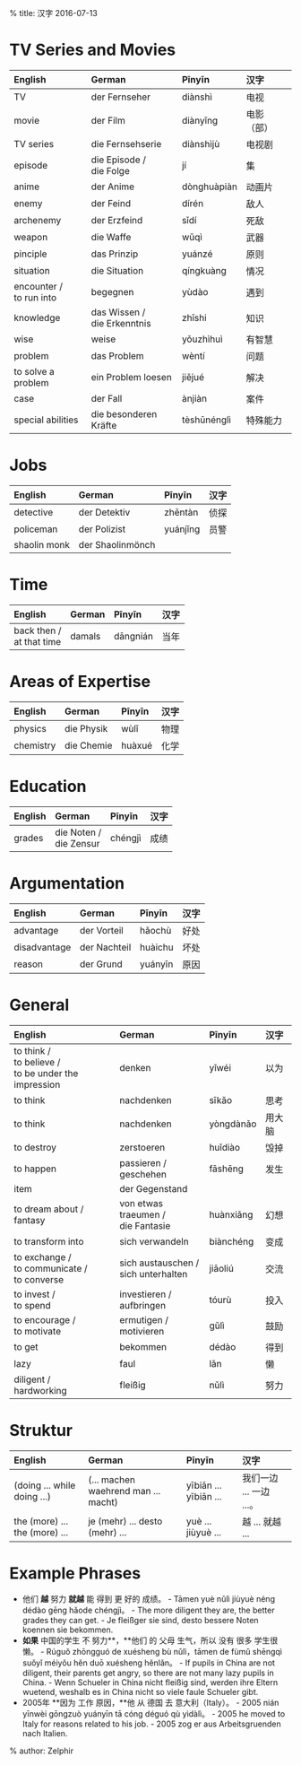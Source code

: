 % title: 汉字 2016-07-13

# TV Series and Movies

| English                    | German                         | Pīnyīn      | 汉字     |
| :------------------------- | :----------------------------- | :---------- | :----- |
| TV                         | der Fernseher                  | diànshì     | 电视     |
| movie                      | der Film                       | diànyǐng    | 电影 （部） |
| TV series                  | die Fernsehserie               | diànshìjù   | 电视剧    |
| episode                    | die Episode /<br>die Folge     | jí          | 集      |
| anime                      | der Anime                      | dònghuàpiàn | 动画片    |
| enemy                      | der Feind                      | dírén       | 敌人     |
| archenemy                  | der Erzfeind                   | sǐdí        | 死敌     |
| weapon                     | die Waffe                      | wǔqì        | 武器     |
| pinciple                   | das Prinzip                    | yuánzé      | 原则     |
| situation                  | die Situation                  | qíngkuàng   | 情况     |
| encounter /<br>to run into | begegnen                       | yùdào       | 遇到     |
| knowledge                  | das Wissen /<br>die Erkenntnis | zhīshi      | 知识     |
| wise                       | weise                          | yǒuzhìhuì   | 有智慧    |
| problem                    | das Problem                    | wèntí       | 问题     |
| to solve a problem         | ein Problem loesen             | jiějué      | 解决     |
| case                       | der Fall                       | ànjiàn      | 案件     |
| special abilities          | die besonderen Kräfte          | tèshūnénglì | 特殊能力   |

# Jobs

| English      | German           | Pīnyīn   | 汉字     |
| :----------- | :--------------- | :------- | :----- |
| detective    | der Detektiv     | zhēntàn  | 侦探     |
| policeman    | der Polizist     | yuánjǐng | 员警     |
| shaolin monk | der Shaolinmönch |          |        |

# Time

| English                     | German | Pīnyīn   | 汉字     |
| :-------------------------- | :----- | :------- | :----- |
| back then /<br>at that time | damals | dāngnián | 当年     |

# Areas of Expertise

| English                    | German           | Pīnyīn         | 汉字     |
| :------------------------- | :--------------- | :------------- | :----- |
| physics                    | die Physik       | wùlǐ           | 物理     |
| chemistry                  | die Chemie       | huàxué         | 化学     |

# Education

| English                    | German                    | Pīnyīn         | 汉字     |
| :------------------------- | :------------------------ | :------------- | :----- |
| grades                     | die Noten /<br>die Zensur | chéngjì        | 成绩     |

# Argumentation

| English      | German       | Pīnyīn  | 汉字   |
| :----------- | :----------- | :------ | :--- |
| advantage    | der Vorteil  | hǎochù  | 好处   |
| disadvantage | der Nachteil | huàichu | 坏处   |
| reason       | der Grund    | yuányīn | 原因   |

# General

| English                                                  | German                                 | Pīnyīn    | 汉字     |
| :------------------------------------------------------- | :------------------------------------- | :-------- | :----- |
| to think /<br>to believe /<br>to be under the impression | denken                                 | yǐwéi     | 以为     |
| to think                                                 | nachdenken                             | sīkǎo     | 思考     |
| to think                                                 | nachdenken                             | yòngdànǎo | 用大脑    |
| to destroy                                               | zerstoeren                             | huǐdiào   | 毁掉     |
| to happen                                                | passieren /<br>geschehen               | fāshēng   | 发生     |
| item                                                     | der Gegenstand                         |           |        |
| to dream about /<br>fantasy                              | von etwas traeumen /<br>die Fantasie   | huànxiǎng | 幻想     |
| to transform into                                        | sich verwandeln                        | biànchéng | 变成     |
| to exchange /<br>to communicate /<br>to converse         | sich austauschen /<br>sich unterhalten | jiāoliú   | 交流     |
| to invest /<br>to spend                                  | investieren /<br>aufbringen            | tóurù     | 投入     |
| to encourage /<br>to motivate                            | ermutigen /<br>motivieren              | gǔlì      | 鼓励     |
| to get                                                   | bekommen                               | dédào     | 得到     |
| lazy                                                     | faul                                   | lǎn       | 懒      |
| diligent /<br> hardworking                               | fleißig                                | nǔlì      | 努力     |


# Struktur

| English                       | German                              | Pīnyīn                | 汉字               |
| :--------------------------   | :---------------------------------- | :-------------------- | :--------------- |
| (doing ... while doing ...)   | (... machen waehrend man ... macht) | yībiān ... yībiān ... | 我们一边 ... 一边 ...。 |
| the (more) ... the (more) ... | je (mehr) ... desto (mehr) ...      | yuè ... jiùyuè ...    | 越 ... 就越 ...     |

# Example Phrases

* 他们 **越** 努力 **就越** 能 得到 更 好的 成绩。 - Tāmen yuè nǔlì jiùyuè néng dédào gēng hǎode chéngjì。 - The more diligent they are, the better grades they can get. - Je fleißger sie sind, desto bessere Noten koennen sie bekommen.
* **如果** 中国的学生 不 努力**，**他们 的 父母 生气，所以 没有 很多 学生很懒。 - Rúguǒ zhōngguó de xuésheng bù nǔlì，tāmen de fùmǔ shēngqì suǒyǐ méiyǒu hěn duō xuésheng hěnlǎn。 - If pupils in China are not diligent, their parents get angry, so there are not many lazy pupils in China. - Wenn Schueler in China nicht fleißig sind, werden ihre Eltern wuetend, weshalb es in China nicht so viele faule Schueler gibt.
* 2005年 **因为 工作 原因，**他 从 德国 去 意大利（Italy）。 - 2005 nián yīnwèi gōngzuò yuányīn tā cóng déguó qù yìdàlì。 - 2005 he moved to Italy for reasons related to his job. - 2005 zog er aus Arbeitsgruenden nach Italien.

% author: Zelphir